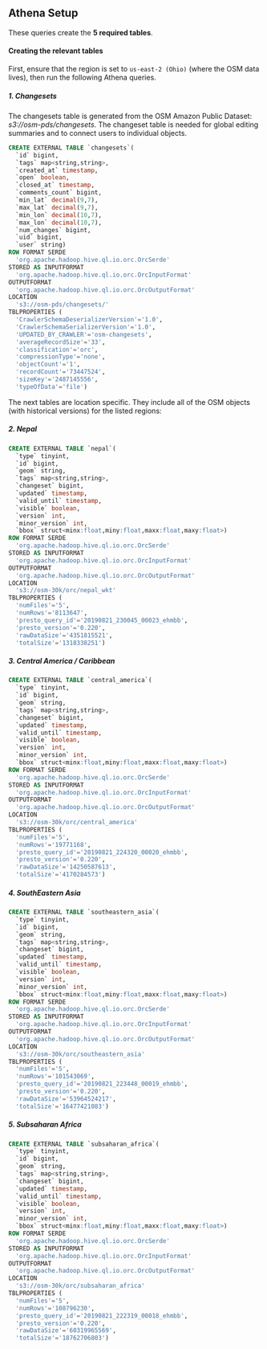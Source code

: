 ## Athena Setup

These queries create the **5 required tables**.

#### Creating the relevant tables
First, ensure that the region is set to `us-east-2 (Ohio)` (where the OSM data lives), then run the following Athena queries.

##### 1. Changesets
The changesets table is generated from the OSM Amazon Public Dataset: _s3://osm-pds/changesets_. The changeset table is needed for global editing summaries and to connect users to individual objects.

```sql
CREATE EXTERNAL TABLE `changesets`(
  `id` bigint, 
  `tags` map<string,string>, 
  `created_at` timestamp, 
  `open` boolean, 
  `closed_at` timestamp, 
  `comments_count` bigint, 
  `min_lat` decimal(9,7), 
  `max_lat` decimal(9,7), 
  `min_lon` decimal(10,7), 
  `max_lon` decimal(10,7), 
  `num_changes` bigint, 
  `uid` bigint, 
  `user` string)
ROW FORMAT SERDE 
  'org.apache.hadoop.hive.ql.io.orc.OrcSerde' 
STORED AS INPUTFORMAT 
  'org.apache.hadoop.hive.ql.io.orc.OrcInputFormat' 
OUTPUTFORMAT 
  'org.apache.hadoop.hive.ql.io.orc.OrcOutputFormat'
LOCATION
  's3://osm-pds/changesets/'
TBLPROPERTIES (
  'CrawlerSchemaDeserializerVersion'='1.0', 
  'CrawlerSchemaSerializerVersion'='1.0', 
  'UPDATED_BY_CRAWLER'='osm-changesets', 
  'averageRecordSize'='33', 
  'classification'='orc', 
  'compressionType'='none', 
  'objectCount'='1', 
  'recordCount'='73447524', 
  'sizeKey'='2487145556', 
  'typeOfData'='file')
```

The next tables are location specific. They include all of the OSM objects (with historical versions) for the listed regions:

##### 2. Nepal
```sql
CREATE EXTERNAL TABLE `nepal`(
  `type` tinyint, 
  `id` bigint, 
  `geom` string, 
  `tags` map<string,string>, 
  `changeset` bigint, 
  `updated` timestamp, 
  `valid_until` timestamp, 
  `visible` boolean, 
  `version` int, 
  `minor_version` int, 
  `bbox` struct<minx:float,miny:float,maxx:float,maxy:float>)
ROW FORMAT SERDE 
  'org.apache.hadoop.hive.ql.io.orc.OrcSerde' 
STORED AS INPUTFORMAT 
  'org.apache.hadoop.hive.ql.io.orc.OrcInputFormat' 
OUTPUTFORMAT 
  'org.apache.hadoop.hive.ql.io.orc.OrcOutputFormat'
LOCATION
  's3://osm-30k/orc/nepal_wkt'
TBLPROPERTIES (
  'numFiles'='5', 
  'numRows'='8113647', 
  'presto_query_id'='20190821_230045_00023_ehmbb', 
  'presto_version'='0.220', 
  'rawDataSize'='4351815521', 
  'totalSize'='1318338251')
```

##### 3. Central America / Caribbean
```sql
CREATE EXTERNAL TABLE `central_america`(
  `type` tinyint, 
  `id` bigint, 
  `geom` string, 
  `tags` map<string,string>, 
  `changeset` bigint, 
  `updated` timestamp, 
  `valid_until` timestamp, 
  `visible` boolean, 
  `version` int, 
  `minor_version` int, 
  `bbox` struct<minx:float,miny:float,maxx:float,maxy:float>)
ROW FORMAT SERDE 
  'org.apache.hadoop.hive.ql.io.orc.OrcSerde' 
STORED AS INPUTFORMAT 
  'org.apache.hadoop.hive.ql.io.orc.OrcInputFormat' 
OUTPUTFORMAT 
  'org.apache.hadoop.hive.ql.io.orc.OrcOutputFormat'
LOCATION
  's3://osm-30k/orc/central_america'
TBLPROPERTIES (
  'numFiles'='5', 
  'numRows'='19771168', 
  'presto_query_id'='20190821_224320_00020_ehmbb', 
  'presto_version'='0.220', 
  'rawDataSize'='14250587613', 
  'totalSize'='4170284573')
```

##### 4. SouthEastern Asia
```sql
CREATE EXTERNAL TABLE `southeastern_asia`(
  `type` tinyint, 
  `id` bigint, 
  `geom` string, 
  `tags` map<string,string>, 
  `changeset` bigint, 
  `updated` timestamp, 
  `valid_until` timestamp, 
  `visible` boolean, 
  `version` int, 
  `minor_version` int, 
  `bbox` struct<minx:float,miny:float,maxx:float,maxy:float>)
ROW FORMAT SERDE 
  'org.apache.hadoop.hive.ql.io.orc.OrcSerde' 
STORED AS INPUTFORMAT 
  'org.apache.hadoop.hive.ql.io.orc.OrcInputFormat' 
OUTPUTFORMAT 
  'org.apache.hadoop.hive.ql.io.orc.OrcOutputFormat'
LOCATION
  's3://osm-30k/orc/southeastern_asia'
TBLPROPERTIES (
  'numFiles'='5', 
  'numRows'='101543069', 
  'presto_query_id'='20190821_223448_00019_ehmbb', 
  'presto_version'='0.220', 
  'rawDataSize'='53964524217', 
  'totalSize'='16477421083')
```

##### 5. Subsaharan Africa
```sql
CREATE EXTERNAL TABLE `subsaharan_africa`(
  `type` tinyint, 
  `id` bigint, 
  `geom` string, 
  `tags` map<string,string>, 
  `changeset` bigint, 
  `updated` timestamp, 
  `valid_until` timestamp, 
  `visible` boolean, 
  `version` int, 
  `minor_version` int, 
  `bbox` struct<minx:float,miny:float,maxx:float,maxy:float>)
ROW FORMAT SERDE 
  'org.apache.hadoop.hive.ql.io.orc.OrcSerde' 
STORED AS INPUTFORMAT 
  'org.apache.hadoop.hive.ql.io.orc.OrcInputFormat' 
OUTPUTFORMAT 
  'org.apache.hadoop.hive.ql.io.orc.OrcOutputFormat'
LOCATION
  's3://osm-30k/orc/subsaharan_africa'
TBLPROPERTIES (
  'numFiles'='5', 
  'numRows'='108796230', 
  'presto_query_id'='20190821_222319_00018_ehmbb', 
  'presto_version'='0.220', 
  'rawDataSize'='60319965569', 
  'totalSize'='18762706803')
```